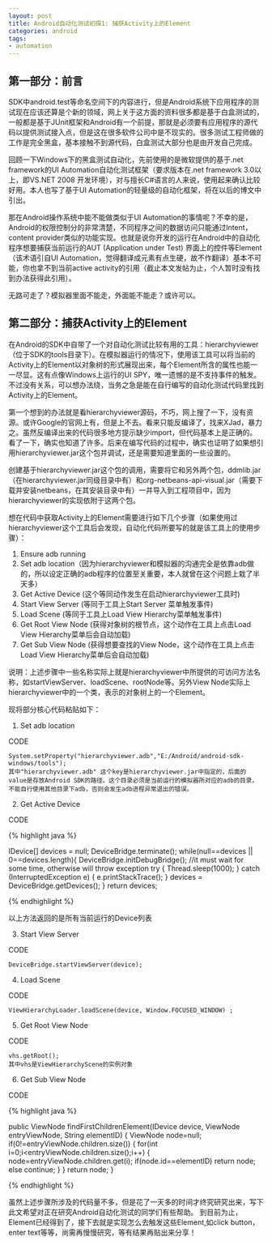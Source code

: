 ```yaml
---
layout: post
title: Android自动化测试初探1: 捕获Activity上的Element
categories: android
tags: 
- automation
---
```


## 第一部分：前言

 SDK中android.test等命名空间下的内容进行，但是Android系统下应用程序的测试现在应该还算是个新的领域，网上关于这方面的资料很多都是基于白盒测试的，一般都是基于JUnit框架和Android有一个前提，那就是必须要有应用程序的源代码以提供测试接入点，但是这在很多软件公司中是不现实的。很多测试工程师做的工作是完全黑盒，基本接触不到源代码，白盒测试大部分也是由开发自己完成。

回顾一下Windows下的黑盒测试自动化，先前使用的是微软提供的基于.net framework的UI Automation自动化测试框架（要求版本在.net framework 3.0以上，即VS.NET 2008 开发环境），对与擅长C#语言的人来说，使用起来确认比较好用。本人也写了基于UI Automation的轻量级的自动化框架，将在以后的博文中引出。

那在Android操作系统中能不能做类似于UI Automation的事情呢？不幸的是，Android的权限控制分的非常清楚，不同程序之间的数据访问只能通过Intent，content provider类似的功能实现。也就是说你开发的运行在Android中的自动化程序想要捕获当前运行的AUT (Application under Test) 界面上的控件等Element（该术语引自UI Automation，觉得翻译成元素有点生硬，故不作翻译）基本不可能，你也拿不到当前active activity的引用（截止本文发帖为止，个人暂时没有找到办法获得此引用）。

无路可走了？模拟器里面不能走，外面能不能走？或许可以。

## 第二部分：捕获Activity上的Element

在Android的SDK中自带了一个对自动化测试比较有用的工具：hierarchyviewer（位于SDK的tools目录下）。在模拟器运行的情况下，使用该工具可以将当前的Activity上的Element以对象树的形式展现出来，每个Element所含的属性也能一一尽显。这有点像Windows上运行的UI SPY，唯一遗憾的是不支持事件的触发。不过没有关系，可以想办法绕，当务之急是能在自行编写的自动化测试代码里找到Activity上的Element。

第一个想到的办法就是看hierarchyviewer源码，不巧，网上搜了一下，没有资源。或许Google的官网上有，但是上不去。看来只能反编译了，找来XJad，暴力之。虽然反编译出来的代码很多地方提示缺少import，但代码基本上是正确的。看了一下，确实也知道了许多。后来在编写代码的过程中，确实也证明了如果想引用hierarchyviewer.jar这个包并调试，还是需要知道里面的一些设置的。

创建基于hierarchyviewer.jar这个包的调用，需要将它和另外两个包，ddmlib.jar（在hierarchyviewer.jar同级目录中有）和org-netbeans-api-visual.jar（需要下载并安装netbeans，在其安装目录中有）一并导入到工程项目中，因为hierarchyviewer的实现依附于这两个包。

想在代码中获取Activity上的Element需要进行如下几个步骤（如果使用过hierarchyviewer这个工具后会发现，自动化代码所要写的就是该工具上的使用步骤）：

1. Ensure adb running
2. Set adb location（因为hierarchyviewer和模拟器的沟通完全是依靠adb做的，所以设定正确的adb程序的位置至关重要，本人就曾在这个问题上栽了半天多）
3. Get Active Device (这个等同动作发生在启动hierarchyviewer工具时)
4. Start View Server  (等同于工具上Start Server 菜单触发事件)
5. Load Scene (等同于工具上Load View Hierarchy菜单触发事件)
6. Get Root View Node (获得对象树的根节点，这个动作在工具上点击Load View Hierarchy菜单后会自动加载)
7. Get Sub View Node (获得想要查找的View Node，这个动作在工具上点击Load View Hierarchy菜单后会自动加载)

说明：上述步骤中一些名称实际上就是hierarchyviewer中所提供的可访问方法名称，如startViewServer、loadScene、rootNode等。另外View Node实际上hierarchyviewer中的一个类，表示的对象树上的一个Element。

现将部分核心代码粘贴如下：

1. Set adb location

CODE 

    System.setProperty("hierarchyviewer.adb","E:/Android/android-sdk-windows/tools");
    其中"hierarchyviewer.adb" 这个key是hierarchyviewer.jar中指定的，后面的value是存放Android SDK的路径。这个目录必须是当前运行的模拟器所对应的adb的目录，不能自行使用其他目录下adb，否则会发生adb进程异常退出的错误。
     
2. Get Active Device

CODE 

{% highlight java %}

IDevice[] devices = null;
DeviceBridge.terminate();
while(null==devices || 0==devices.length){
    DeviceBridge.initDebugBridge();
    //it must wait for some time, otherwise will throw exception
    try {
        Thread.sleep(1000);
    } catch (InterruptedException e) {
        e.printStackTrace();
    }
    devices = DeviceBridge.getDevices();
}
return devices;

{% endhighlight %}

以上方法返回的是所有当前运行的Device列表
 
3. Start View Server

CODE 

    DeviceBridge.startViewServer(device);
 
4. Load Scene

CODE

    ViewHierarchyLoader.loadScene(device, Window.FOCUSED_WINDOW) ;
 
5. Get Root View Node

CODE

    vhs.getRoot();
    其中vhs是ViewHierarchyScene的实例对象
 
6. Get Sub View Node

CODE

{% highlight java %}

public ViewNode findFirstChildrenElement(IDevice device, 
            ViewNode entryViewNode, String elementID) {
    ViewNode node=null;
    if(0!=entryViewNode.children.size()) {
          for(int i=0;i<entryViewNode.children.size();i++) {
                node=entryViewNode.children.get(i);
                if(node.id==elementID)
                    return node;
                else
                    continue;
          }
    }
    return node;
}

{% endhighlight %}

虽然上述步骤所涉及的代码量不多，但是花了一天多的时间才终究研究出来，写下此文希望对正在研究Android自动化测试的同学们有些帮助。
到目前为止，Element已经得到了，接下去就是实现怎么去触发这些Element,如click button，enter text等等，尚需再慢慢研究，等有结果再贴出来分享！